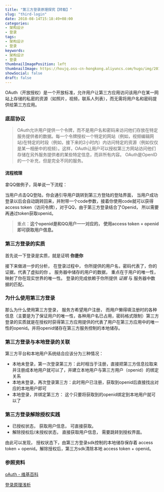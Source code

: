 ```yaml
---
title: "第三方登录原理探究【转载】"
slug: "third-login"
date: 2018-08-14T15:18:49+08:00
categories:
- 架构设计
- 登录
tags:
- 架构设计
- 登录
keywords:
- 架构设计
- 登录
thumbnailImagePosition: left
thumbnailImage: https://houjq.oss-cn-hongkong.aliyuncs.com/hugo/img/20190602175910.jpg
showSocial: false
draft: false
---
```


OAuth（开放授权）是一个开放标准，允许用户让第三方应用访问该用户在某一网站上存储的私密的资源（如照片，视频，联系人列表），而无需将用户名和密码提供给第三方应用。
<!--more-->

### 底层协议


>  OAuth允许用户提供一个令牌，而不是用户名和密码来访问他们存放在特定服务提供者的数据。每一个令牌授权一个特定的网站（例如，视频编辑网站)在特定的时段（例如，接下来的2小时内）内访问特定的资源（例如仅仅是某一相册中的视频）。这样，OAuth让用户可以授权第三方网站访问他们存储在另外服务提供者的某些特定信息，而非所有内容。
>  OAuth是OpenID的一个补充，但是完全不同的服务。

#### 流程梳理

拿QQ做例子，简单说一下流程：

当用户点击QQ登陆，你会通引导用户跳转到第三方登陆的登陆界面， 当用户成功登录以后会自动跳转回来，并附带一个code参数，接着你使用code就可以获得access token（访问令牌），对于QQ，由于第三方登录结合了Openid， 所以需要再通过token获取openid。

> 重点：**这个openid是和QQ用户一一对应的， 使用access token + openid 即可获取用户信息。**

### 第三方登录的实质

首先说一下登录是实质，就是证明 **你是你**

接下来做进一步的分析， 在登录过程中， 你所提供的用户名，密码代表了，你的证据，代表了虚拟的你 。
服务器中储存的用户的数据， 重点在于用户的唯一性， 映射了你在现实世界的唯一性。
登录的完成依赖于你所提供 *证据* 与 服务器中数据的匹配。

### 为什么使用第三方登录

那么为什么使用第三方登录， 服务方希望用户注册， 而用户懒得填注册时的各种信息（主要是为了保证用户的唯一性，各种用户名已占用，密码格式限制）第三方登录的实质就是在授权时获得第三方应用提供的代表了用户在第三方应用中的唯一性的openid。并将openid储存在第三方服务控制的本地储存。

### 第三方登录与本地登录的关联

第三方平台和本地用户系统结合应该分为三种情况：

- 本地未登录，第一次登录第三方：此时相当于注册，直接把第三方信息拉取来并注册成本地用户就可以了，并建立本地用户与第三方用户（openid）的绑定关系
- 本地未登录，再次登录第三方：此时用户已注册，获取到openid后直接找出对应的本地用户即可
- 本地登录，并绑定第三方： 这个只要将获取到的openid绑定到本地用户就可以了

### 第三方登录解除授权实践

- 已授权状态， 获取用户信息， 可直接获取。
- 解除授权后/未授权状态， 直接获取用户信息， 需要跳转到授权界面。

由此可以发现， 授权状态下，由第三方登录sdk控制的本地储存保存着 access token + openid。解除授权后，第三方sdk清除本地 access token + openid。

### 参照资料

[oAuth - 维基百科](https://link.jianshu.com?t=https://zh.wikipedia.org/wiki/OAuth)

[登录原理浅析](https://link.jianshu.com?t=https://segmentfault.com/q/1010000002493891/a-1020000002494449)